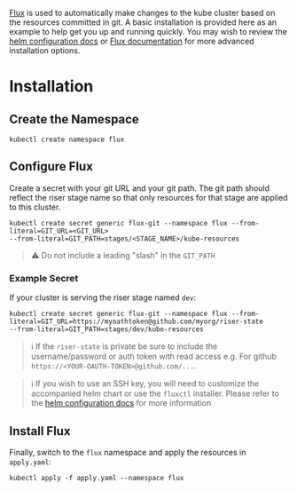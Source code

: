 [Flux](https://github.com/fluxcd/flux) is used to automatically make changes to the kube cluster based on the resources committed in git. A basic installation is provided here as an example to help get you up and running quickly. You may wish to review the [helm configuration docs](https://github.com/fluxcd/flux/tree/master/chart/flux#configuration) or [Flux documentation](https://docs.fluxcd.io/) for more advanced installation options.

# Installation

## Create the Namespace

```
kubectl create namespace flux
```

## Configure Flux
Create a secret with your git URL and your git path. The git path
should reflect the riser stage name so that only resources for that stage are applied to this cluster.

```
kubectl create secret generic flux-git --namespace flux --from-literal=GIT_URL=<GIT_URL>
--from-literal=GIT_PATH=stages/<STAGE_NAME>/kube-resources
```
> :warning: Do not include a leading "slash" in the `GIT_PATH`

### Example Secret
If your cluster is serving the riser stage named `dev`:

```
kubectl create secret generic flux-git --namespace flux --from-literal=GIT_URL=https://myoathtoken@github.com/myorg/riser-state
--from-literal=GIT_PATH=stages/dev/kube-resources
```


> :information_source: If the `riser-state` is private be sure to include the username/password or auth token with read access e.g. For github  `https://<YOUR-OAUTH-TOKEN>@github.com/...`.

> :information_source: If you wish to use an SSH key, you will need to customize the accompanied helm chart or use the `fluxctl` installer. Please refer to the [helm configuration docs](https://github.com/fluxcd/flux/tree/master/chart/flux#configuration) for more information


## Install Flux

Finally, switch to the `flux` namespace and apply the resources in `apply.yaml`:

```
kubectl apply -f apply.yaml --namespace flux
```